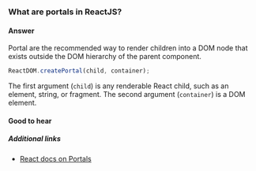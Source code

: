 ### What are portals in ReactJS?

#### Answer

Portal are the recommended way to render children into a DOM node that exists outside the DOM hierarchy of the parent component.

```jsx
ReactDOM.createPortal(child, container);
```

The first argument (`child`) is any renderable React child, such as an element, string, or fragment. The second argument (`container`) is a DOM element.

#### Good to hear

##### Additional links

* [React docs on Portals](https://reactjs.org/docs/portals.html)

<!-- tags: (react,javascript) -->

<!-- expertise: (2) -->
